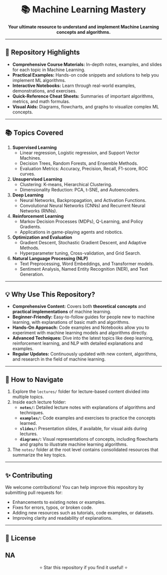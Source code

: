 <h1 align="center">📚 Machine Learning Mastery</h1>

<p align="center">
<strong>Your ultimate resource to understand and implement Machine Learning concepts and algorithms.</strong>
</p>

---

## 📌 Repository Highlights
- **Comprehensive Course Materials:** In-depth notes, examples, and slides for each topic in Machine Learning.
- **Practical Examples:** Hands-on code snippets and solutions to help you implement ML algorithms.
- **Interactive Notebooks:** Learn through real-world examples, demonstrations, and exercises.
- **Quick-Reference Cheat Sheets:** Summaries of important algorithms, metrics, and math formulas.
- **Visual Aids:** Diagrams, flowcharts, and graphs to visualize complex ML concepts.

---

## 📚 Topics Covered
1. **Supervised Learning**
   - Linear regression, Logistic regression, and Support Vector Machines.
   - Decision Trees, Random Forests, and Ensemble Methods.
   - Evaluation Metrics: Accuracy, Precision, Recall, F1-score, ROC curves.
2. **Unsupervised Learning**
   - Clustering: K-means, Hierarchical Clustering.
   - Dimensionality Reduction: PCA, t-SNE, and Autoencoders.
3. **Deep Learning**
   - Neural Networks, Backpropagation, and Activation Functions.
   - Convolutional Neural Networks (CNNs) and Recurrent Neural Networks (RNNs).
4. **Reinforcement Learning**
   - Markov Decision Processes (MDPs), Q-Learning, and Policy Gradients.
   - Applications in game-playing agents and robotics.
5. **Optimization and Evaluation**
   - Gradient Descent, Stochastic Gradient Descent, and Adaptive Methods.
   - Hyperparameter tuning, Cross-validation, and Grid Search.
6. **Natural Language Processing (NLP)**
   - Text Preprocessing, Word Embeddings, and Transformer models.
   - Sentiment Analysis, Named Entity Recognition (NER), and Text Generation.

---

## 💡 Why Use This Repository?
- **Comprehensive Content:** Covers both **theoretical concepts** and **practical implementations** of machine learning.
- **Beginner-Friendly:** Easy-to-follow guides for people new to machine learning, with explanations of basic math and algorithms.
- **Hands-On Approach:** Code examples and Notebooks allow you to experiment with machine learning models and algorithms directly.
- **Advanced Techniques:** Dive into the latest topics like deep learning, reinforcement learning, and NLP with detailed explanations and examples.
- **Regular Updates:** Continuously updated with new content, algorithms, and research in the field of machine learning.

---

## 📖 How to Navigate
1. Explore the `lectures/` folder for lecture-based content divided into multiple topics.
2. Inside each lecture folder:
   - **`notes/`:** Detailed lecture notes with explanations of algorithms and techniques.
   - **`examples/`:** Code examples and exercises to practice the concepts learned.
   - **`slides/`:** Presentation slides, if available, for visual aids during lectures.
   - **`diagrams/`:** Visual representations of concepts, including flowcharts and graphs to illustrate machine learning algorithms.
3. The `notes/` folder at the root level contains consolidated resources that summarize the key topics.

---

## ✨ Contributing
We welcome contributions! You can help improve this repository by submitting pull requests for:
- Enhancements to existing notes or examples.
- Fixes for errors, typos, or broken code.
- Adding new resources such as tutorials, code examples, or datasets.
- Improving clarity and readability of explanations.

---

## 📄 License
NA
---

<p align="center">
⭐ Star this repository if you find it useful! ⭐
</p>
